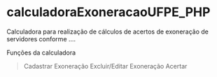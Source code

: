 # calculadoraExoneracaoUFPE_PHP

Calculadora para realização de cálculos de acertos de exoneração de servidores conforme ....

Funções da calculadora

>Cadastrar Exoneração
>Excluir/Editar Exoneração
>Acertar
